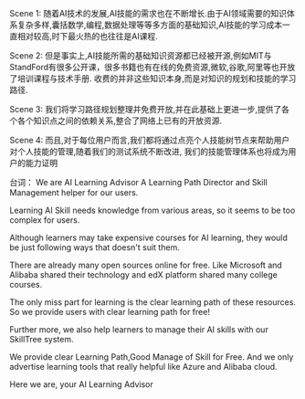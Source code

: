 Scene 1:
随着AI技术的发展,AI技能的需求也在不断增长.由于AI领域需要的知识体系复杂多样,囊括数学,编程,数据处理等等多方面的基础知识,AI技能的学习成本一直相对较高,时下最火热的也往往是AI课程.

Scene 2:
但是事实上,AI技能所需的基础知识资源都已经被开源,例如MIT与StandFord有很多公开课，很多书籍也有在线的免费资源,微软,谷歌,阿里等也开放了培训课程与技术手册.
收费的并非这些知识本身,而是对知识的规划和技能的学习路径.

Scene 3:
我们将学习路径规划整理并免费开放,并在此基础上更进一步,提供了各个各个知识点之间的依赖关系,整合了网络上已有的开放资源.

Scene 4:
而且,对于每位用户而言,我们都将通过点亮个人技能树节点来帮助用户对个人技能的管理,随着我们的测试系统不断改进, 我们的技能管理体系也将成为用户的能力证明

台词：
We are AI Learning Advisor
A Learning Path Director and Skill Management helper for our users.

Learning AI Skill needs knowledge from various areas, so it seems to be too complex for users.

Although learners may take expensive courses for AI learning, they would be just following ways that doesn't suit them.

There are already many open sources online for free. Like Microsoft and Alibaba shared their technology and edX platform shared many college courses.

The only miss part for learning is the clear learning path of these resources. So we provide users with clear learning path for free!

Further more, we also help learners to manage their AI skills with our SkillTree system.

We provide clear Learning Path,Good Manage of Skill for Free. And we only advertise learning tools that really helpful like Azure and Alibaba cloud.

Here we are, your AI Learning Advisor

